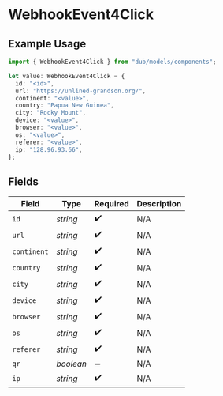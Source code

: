 # WebhookEvent4Click

## Example Usage

```typescript
import { WebhookEvent4Click } from "dub/models/components";

let value: WebhookEvent4Click = {
  id: "<id>",
  url: "https://unlined-grandson.org/",
  continent: "<value>",
  country: "Papua New Guinea",
  city: "Rocky Mount",
  device: "<value>",
  browser: "<value>",
  os: "<value>",
  referer: "<value>",
  ip: "128.96.93.66",
};
```

## Fields

| Field              | Type               | Required           | Description        |
| ------------------ | ------------------ | ------------------ | ------------------ |
| `id`               | *string*           | :heavy_check_mark: | N/A                |
| `url`              | *string*           | :heavy_check_mark: | N/A                |
| `continent`        | *string*           | :heavy_check_mark: | N/A                |
| `country`          | *string*           | :heavy_check_mark: | N/A                |
| `city`             | *string*           | :heavy_check_mark: | N/A                |
| `device`           | *string*           | :heavy_check_mark: | N/A                |
| `browser`          | *string*           | :heavy_check_mark: | N/A                |
| `os`               | *string*           | :heavy_check_mark: | N/A                |
| `referer`          | *string*           | :heavy_check_mark: | N/A                |
| `qr`               | *boolean*          | :heavy_minus_sign: | N/A                |
| `ip`               | *string*           | :heavy_check_mark: | N/A                |